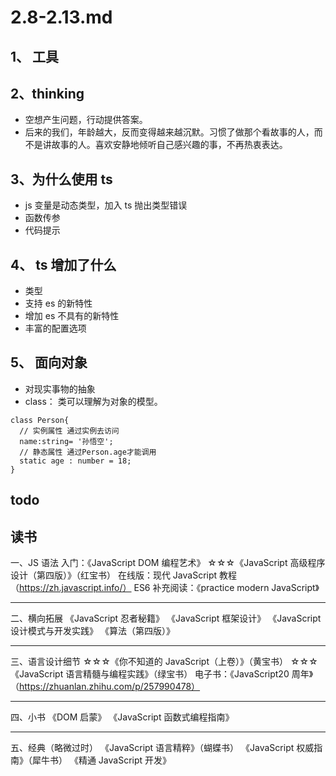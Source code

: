 # 2.8-2.13.md

## 1、 工具

## 2、thinking

- 空想产生问题，行动提供答案。
- 后来的我们，年龄越大，反而变得越来越沉默。习惯了做那个看故事的人，而不是讲故事的人。喜欢安静地倾听自己感兴趣的事，不再热衷表达。

## 3、为什么使用 ts

- js 变量是动态类型，加入 ts 抛出类型错误
- 函数传参
- 代码提示

## 4、 ts 增加了什么

- 类型
- 支持 es 的新特性
- 增加 es 不具有的新特性
- 丰富的配置选项

## 5、 面向对象

- 对现实事物的抽象
- class： 类可以理解为对象的模型。

```JS
class Person{
  // 实例属性 通过实例去访问
  name:string= '孙悟空';
  // 静态属性 通过Person.age才能调用
  static age : number = 18;
}
```

## todo

## 读书

一、JS 语法
入门：《JavaScript DOM 编程艺术》
☆☆☆《JavaScript 高级程序设计（第四版）》（红宝书）
在线版：现代 JavaScript 教程 （https://zh.javascript.info/）
ES6 补充阅读：《practice modern JavaScript》

---

二、横向拓展
《JavaScript 忍者秘籍》
《JavaScript 框架设计》
《JavaScript 设计模式与开发实践》
《算法（第四版）》

---

三、语言设计细节
☆☆☆《你不知道的 JavaScript（上卷）》（黄宝书）
☆☆☆《JavaScript 语言精髓与编程实践》（绿宝书）
电子书：《JavaScript20 周年》（https://zhuanlan.zhihu.com/p/257990478）

---

四、小书
《DOM 启蒙》
《JavaScript 函数式编程指南》

---

五、经典（略微过时）
《JavaScript 语言精粹》（蝴蝶书）
《JavaScript 权威指南》（犀牛书）
《精通 JavaScript 开发》
